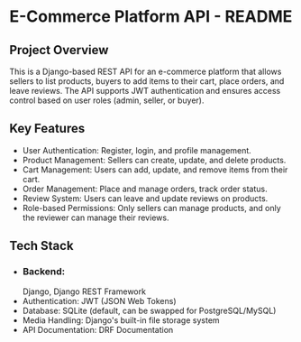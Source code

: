 # E-Commerce Platform API - README
## Project Overview
This is a Django-based REST API for an e-commerce platform that allows sellers to list products, buyers to add items to their cart, place orders, and leave reviews. The API supports JWT authentication and ensures access control based on user roles (admin, seller, or buyer).

## Key Features
- User Authentication: Register, login, and profile management.
- Product Management: Sellers can create, update, and delete products.
- Cart Management: Users can add, update, and remove items from their cart.
- Order Management: Place and manage orders, track order status.
- Review System: Users can leave and update reviews on products.
- Role-based Permissions: Only sellers can manage products, and only the reviewer can manage their reviews.

## Tech Stack
- ### Backend:
  Django, Django REST Framework
- Authentication: JWT (JSON Web Tokens)
- Database: SQLite (default, can be swapped for PostgreSQL/MySQL)
- Media Handling: Django's built-in file storage system
- API Documentation: DRF Documentation
